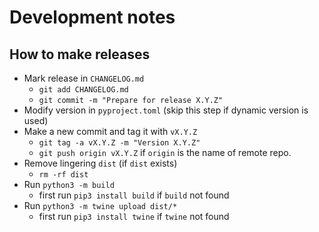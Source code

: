 # Development notes

## How to make releases

- Mark release in `CHANGELOG.md`
    - `git add CHANGELOG.md`
    - `git commit -m "Prepare for release X.Y.Z"`
- Modify version in `pyproject.toml` (skip this step if dynamic version is used)
- Make a new commit and tag it with `vX.Y.Z`
    - `git tag -a vX.Y.Z -m "Version X.Y.Z"`
    - `git push origin vX.Y.Z` if `origin` is the name of remote repo.
- Remove lingering `dist` (if `dist` exists)
    - `rm -rf dist`
- Run `python3 -m build`
    - first run `pip3 install build` if `build` not found
- Run `python3 -m twine upload dist/*`
    - first run `pip3 install twine` if `twine` not found
